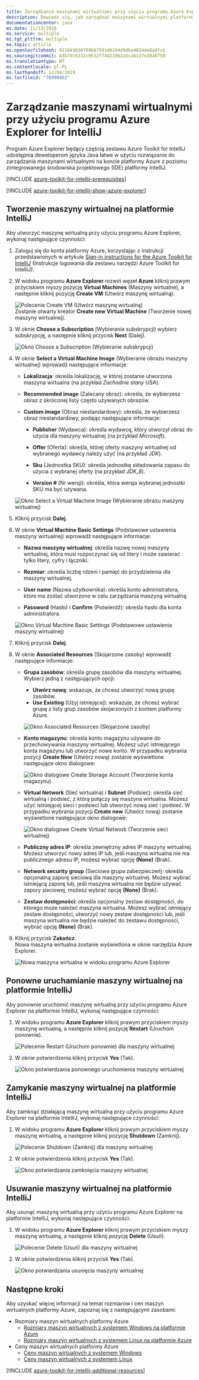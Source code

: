 ```yaml
---
title: Zarządzanie maszynami wirtualnymi przy użyciu programu Azure Explorer for IntelliJ
description: Dowiedz się, jak zarządzać maszynami wirtualnymi platformy Azure za pomocą programu Azure Explorer for IntelliJ.
documentationcenter: java
ms.date: 11/13/2018
ms.service: multiple
ms.tgt_pltfrm: multiple
ms.topic: article
ms.openlocfilehash: 621683630769667591d6194d9dba4824de8a4fcb
ms.sourcegitcommit: b3b7dc6332c0532f74d210b2a5cab137e38a6750
ms.translationtype: HT
ms.contentlocale: pl-PL
ms.lasthandoff: 12/04/2019
ms.locfileid: "76999452"
---
```

# <a name="manage-virtual-machines-by-using-the-azure-explorer-for-intellij"></a>Zarządzanie maszynami wirtualnymi przy użyciu programu Azure Explorer for IntelliJ

Program Azure Explorer będący częścią zestawu Azure Toolkit for IntelliJ udostępnia deweloperom języka Java łatwe w użyciu rozwiązanie do zarządzania maszynami wirtualnymi na koncie platformy Azure z poziomu zintegrowanego środowiska projektowego (IDE) platformy IntelliJ.

[!INCLUDE [azure-toolkit-for-intellij-prerequisites](../includes/azure-toolkit-for-intellij-prerequisites.md)]

[!INCLUDE [azure-toolkit-for-intellij-show-azure-explorer](../includes/azure-toolkit-for-intellij-show-azure-explorer.md)]

## <a name="create-a-virtual-machine-in-intellij"></a>Tworzenie maszyny wirtualnej na platformie IntelliJ

Aby utworzyć maszynę wirtualną przy użyciu programu Azure Explorer, wykonaj następujące czynności: 

1. Zaloguj się do konta platformy Azure, korzystając z instrukcji przedstawionych w artykule [Sign-in instructions for the Azure Toolkit for IntelliJ] (Instrukcje logowania dla zestawu narzędzi Azure Toolkit for IntelliJ).

2. W widoku programu **Azure Explorer** rozwiń węzeł **Azure** kliknij prawym przyciskiem myszy pozycję **Virtual Machines** (Maszyny wirtualne), a następnie kliknij pozycję **Create VM** (Utwórz maszynę wirtualną). 

   ![Polecenie Create VM (Utwórz maszynę wirtualną)][CR01]  
    Zostanie otwarty kreator **Create new Virtual Machine** (Tworzenie nowej maszyny wirtualnej).

3. W oknie **Choose a Subscription** (Wybieranie subskrypcji) wybierz subskrypcję, a następnie kliknij przycisk **Next** (Dalej). 

   ![Okno Choose a Subscription (Wybieranie subskrypcji)][CR02]

4. W oknie **Select a Virtual Machine Image** (Wybieranie obrazu maszyny wirtualnej) wprowadź następujące informacje:

   * **Lokalizacja**: określa lokalizację, w której zostanie utworzona maszyna wirtualna (na przykład *Zachodnie stany USA*). 

   * **Recommended image** (Zalecany obraz): określa, że wybierzesz obraz z skróconej listy często używanych obrazów.

   * **Custom image** (Obraz niestandardowy): określa, że wybierzesz obraz niestandardowy, podając następujące informacje:

      * **Publisher** (Wydawca): określa wydawcę, który utworzył obraz do użycia dla maszyny wirtualnej (na przykład *Microsoft*).

      * **Offer** (Oferta): określa, której oferty maszyny wirtualnej od wybranego wydawcy należy użyć (na przykład *JDK*).

      * **Sku** (Jednostka SKU): określa jednostkę składowania zapasu do użycia z wybranej oferty (na przykład *JDK_8*).

      * **Version #** (Nr wersji): określa, która wersja wybranej jednostki SKU ma być używana.

   ![Okno Select a Virtual Machine Image (Wybieranie obrazu maszyny wirtualnej)][CR03]

5. Kliknij przycisk **Dalej**. 

6. W oknie **Virtual Machine Basic Settings** (Podstawowe ustawienia maszyny wirtualnej) wprowadź następujące informacje:

   * **Nazwa maszyny wirtualnej**: określa nazwę nowej maszyny wirtualnej, która musi rozpoczynać się od litery i może zawierać tylko litery, cyfry i łączniki.

   * **Rozmiar**: określa liczbę rdzeni i pamięć do przydzielenia dla maszyny wirtualnej.

   * **User name** (Nazwa użytkownika): określa konto administratora, które ma zostać utworzone w celu zarządzania maszyną wirtualną.

   * **Password** (Hasło) i **Confirm** (Potwierdź): określa hasło dla konta administratora.

   ![Okno Virtual Machine Basic Settings (Podstawowe ustawienia maszyny wirtualnej)][CR04]

7. Kliknij przycisk **Dalej**. 

8. W oknie **Associated Resources** (Skojarzone zasoby) wprowadź następujące informacje:

   * **Grupa zasobów**: określa grupę zasobów dla maszyny wirtualnej. Wybierz jedną z następujących opcji:
      * **Utwórz nową**: wskazuje, że chcesz utworzyć nową grupę zasobów.
      * **Use Existing** (Użyj istniejącej): wskazuje, że chcesz wybrać grupę z listy grup zasobów skojarzonych z kontem platformy Azure.

       ![Okno Associated Resources (Skojarzone zasoby)][CR07]

   * **Konto magazynu**: określa konto magazynu używane do przechowywania maszyny wirtualnej. Możesz użyć istniejącego konta magazynu lub utworzyć nowe konto. W przypadku wybrania pozycji **Create New** (Utwórz nową) zostanie wyświetlone następujące okno dialogowe:

      ![Okno dialogowe Create Storage Account (Tworzenie konta magazynu)][CR05]

   * **Virtual Network** (Sieć wirtualna) i **Subnet** (Podsieć): określa sieć wirtualną i podsieć, z którą połączy się maszyna wirtualna. Możesz użyć istniejącej sieci i podsieci lub utworzyć nową sieć i podsieć. W przypadku wybrania pozycji **Create new** (Utwórz nową) zostanie wyświetlone następujące okno dialogowe:

      ![Okno dialogowe Create Virtual Network (Tworzenie sieci wirtualnej)][CR06]

   * **Publiczny adres IP**: określa zewnętrzny adres IP maszyny wirtualnej. Możesz utworzyć nowy adres IP lub, jeśli maszyna wirtualna nie ma publicznego adresu IP, możesz wybrać opcję **(None)** (Brak). 

   * **Network security group** (Sieciowa grupa zabezpieczeń): określa opcjonalną zaporę sieciową dla maszyny wirtualnej. Możesz wybrać istniejącą zaporę lub, jeśli maszyna wirtualna nie będzie używać zapory sieciowej, możesz wybrać opcję **(None)** (Brak). 

   * **Zestaw dostępności**: określa opcjonalny zestaw dostępności, do którego może należeć maszyna wirtualna. Możesz wybrać istniejący zestaw dostępności, utworzyć nowy zestaw dostępności lub, jeśli maszyna wirtualna nie będzie należeć do zestawu dostępności, wybrać opcję **(None)** (Brak).

9. Kliknij przycisk **Zakończ**.  
    Nowa maszyna wirtualna zostanie wyświetlona w oknie narzędzia Azure Explorer. 

   ![Nowa maszyna wirtualna w widoku programu Azure Explorer][CR08]

## <a name="restart-a-virtual-machine-in-intellij"></a>Ponowne uruchamianie maszyny wirtualnej na platformie IntelliJ

Aby ponownie uruchomić maszynę wirtualną przy użyciu programu Azure Explorer na platformie IntelliJ, wykonaj następujące czynności:

1. W widoku programu **Azure Explorer** kliknij prawym przyciskiem myszy maszynę wirtualną, a następnie kliknij pozycję **Restart** (Uruchom ponownie).

   ![Polecenie Restart (Uruchom ponownie) dla maszyny wirtualnej][RE01]

2. W oknie potwierdzenia kliknij przycisk **Yes** (Tak). 

   ![Okno potwierdzania ponownego uruchomienia maszyny wirtualnej][RE02]

## <a name="shut-down-a-virtual-machine-in-intellij"></a>Zamykanie maszyny wirtualnej na platformie IntelliJ

Aby zamknąć działającą maszynę wirtualną przy użyciu programu Azure Explorer na platformie IntelliJ, wykonaj następujące czynności:

1. W widoku programu **Azure Explorer** kliknij prawym przyciskiem myszy maszynę wirtualną, a następnie kliknij pozycję **Shutdown** (Zamknij).

   ![Polecenie Shutdown (Zamknij) dla maszyny wirtualnej][SH01]

2. W oknie potwierdzenia kliknij przycisk **Yes** (Tak). 

   ![Okno potwierdzania zamknięcia maszyny wirtualnej][SH02]

## <a name="delete-a-virtual-machine-in-intellij"></a>Usuwanie maszyny wirtualnej na platformie IntelliJ

Aby usunąć maszynę wirtualną przy użyciu programu Azure Explorer na platformie IntelliJ, wykonaj następujące czynności:

1. W widoku programu **Azure Explorer** kliknij prawym przyciskiem myszy maszynę wirtualną, a następnie kliknij pozycję **Delete** (Usuń).

   ![Polecenie Delete (Usuń) dla maszyny wirtualnej][DE01]

2. W oknie potwierdzenia kliknij przycisk **Yes** (Tak). 

   ![Okno potwierdzania usunięcia maszyny wirtualnej][DE02]

## <a name="next-steps"></a>Następne kroki

Aby uzyskać więcej informacji na temat rozmiarów i cen maszyn wirtualnych platformy Azure, zapoznaj się z następującymi zasobami:

* Rozmiary maszyn wirtualnych platformy Azure
  * [Rozmiary maszyn wirtualnych z systemem Windows na platformie Azure]
  * [Rozmiary maszyn wirtualnych z systemem Linux na platformie Azure]
* Ceny maszyn wirtualnych platformy Azure
  * [Ceny maszyn wirtualnych z systemem Windows]
  * [Ceny maszyn wirtualnych z systemem Linux]

[!INCLUDE [azure-toolkit-for-intellij-additional-resources](../includes/azure-toolkit-for-intellij-additional-resources.md)]

<!-- URL List -->

[Sign-in instructions for the Azure Toolkit for IntelliJ]: ./azure-toolkit-for-intellij-sign-in-instructions.md (Instrukcje logowania dotyczące zestawu narzędzi Azure Toolkit for IntelliJ)
[Rozmiary maszyn wirtualnych z systemem Windows na platformie Azure]: /azure/virtual-machines/virtual-machines-windows-sizes
[Rozmiary maszyn wirtualnych z systemem Linux na platformie Azure]: /azure/virtual-machines/virtual-machines-linux-sizes
[Ceny maszyn wirtualnych z systemem Windows]: https://azure.microsoft.com/pricing/details/virtual-machines/windows/
[Ceny maszyn wirtualnych z systemem Linux]: https://azure.microsoft.com/pricing/details/virtual-machines/linux/

<!-- IMG List -->

[RE01]: media/azure-toolkit-for-intellij-managing-virtual-machines-using-azure-explorer/RE01.png
[RE02]: media/azure-toolkit-for-intellij-managing-virtual-machines-using-azure-explorer/RE02.png

[SH01]: media/azure-toolkit-for-intellij-managing-virtual-machines-using-azure-explorer/SH01.png
[SH02]: media/azure-toolkit-for-intellij-managing-virtual-machines-using-azure-explorer/SH02.png

[DE01]: media/azure-toolkit-for-intellij-managing-virtual-machines-using-azure-explorer/DE01.png
[DE02]: media/azure-toolkit-for-intellij-managing-virtual-machines-using-azure-explorer/DE02.png

[CR01]: media/azure-toolkit-for-intellij-managing-virtual-machines-using-azure-explorer/CR01.png
[CR02]: media/azure-toolkit-for-intellij-managing-virtual-machines-using-azure-explorer/CR02.png
[CR03]: media/azure-toolkit-for-intellij-managing-virtual-machines-using-azure-explorer/CR03.png
[CR04]: media/azure-toolkit-for-intellij-managing-virtual-machines-using-azure-explorer/CR04.png
[CR05]: media/azure-toolkit-for-intellij-managing-virtual-machines-using-azure-explorer/CR05.png
[CR06]: media/azure-toolkit-for-intellij-managing-virtual-machines-using-azure-explorer/CR06.png
[CR07]: media/azure-toolkit-for-intellij-managing-virtual-machines-using-azure-explorer/CR07.png
[CR08]: media/azure-toolkit-for-intellij-managing-virtual-machines-using-azure-explorer/CR08.png
